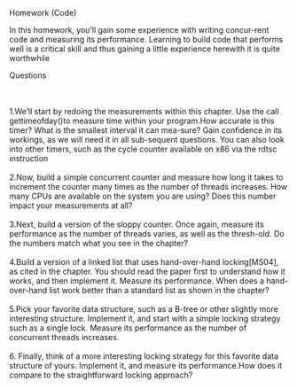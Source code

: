 Homework (Code)

In this homework, you’ll gain some experience with writing concur-rent code and measuring its performance. Learning to build code that performs well is a critical skill and thus gaining a little experience herewith it is quite worthwhile


Questions

<br/>
<br/>
1.We’ll start by redoing the measurements within this chapter. Use the call gettimeofday()to measure time within your program.How accurate is this timer? What is the smallest interval it can mea-sure? Gain confidence in its workings, as we will need it in all sub-sequent questions. You can also look into other timers, such as the cycle counter available on x86 via the rdtsc instruction

<br/>
<br/>
2.Now, build a simple concurrent counter and measure how long it takes to increment the counter many times as the number of threads increases. How many CPUs are available on the system you are using? Does this number impact your measurements at all?

<br/>
<br/>
3.Next, build a version of the sloppy counter. Once again, measure its performance as the number of threads varies, as well as the thresh-old. Do the numbers match what you see in the chapter?

<br/>
<br/>
4.Build a version of a linked list that uses hand-over-hand locking[MS04], as cited in the chapter.  You should read the paper first to understand how it works, and then implement it. Measure its performance. When does a hand-over-hand list work better than a standard list as shown in the chapter?

<br/>
<br/>
5.Pick your favorite data structure, such as a B-tree or other slightly more interesting structure. Implement it, and start with a simple locking strategy such as a single lock. Measure its performance as the number of concurrent threads increases.

<br/>
<br/>
6. Finally, think of a more interesting locking strategy for this favorite data structure of yours. Implement it, and measure its performance.How does it compare to the straightforward locking approach?
